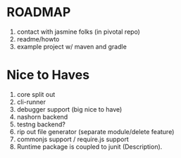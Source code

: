 ROADMAP
=======

1. contact with jasmine folks (in pivotal repo)
2. readme/howto
3. example project w/ maven and gradle

Nice to Haves
=============
1. core split out
2. cli-runner
3. debugger support (big nice to have)
4. nashorn backend
5. testng backend?
6. rip out file generator (separate module/delete feature)
7. commonjs support / require.js support
8. Runtime package is coupled to junit (Description).
